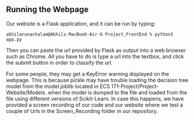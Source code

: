 ## Running the Webpage
Our website is a Flask application, and it can be run by typing:

```terminal
akhilarunachalam@Akhils-MacBook-Air-6 Project_FrontEnd % python3 app.py
```

Then you can paste the url provided by Flask as output into a web browser such 
as Chrome. All you have to do is type a url into the textbox, and click the 
submit button in order to classify the url.

For some people, they may get a KeyError warning displayed on the webpage. This 
is because pickle may have trouble loading the decision tree model from the 
model.joblib located in ECS 171-Project/Project-Website/Models. when the model 
is dumped to the file and loaded from the file using different versions of
Scikit-Learn. In case this happens, we have provided a screen recording of our 
code and our website where we test a couple of Urls in the Screen_Recording 
folder in our repository. 
